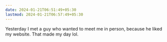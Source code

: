 ```yaml
---
date: 2024-01-21T06:51:49+05:30
lastmod: 2024-01-21T06:57:49+05:30
---
```


Yesterday I met a guy who wanted to meet me in person, because he liked my website. That made my day lol.
